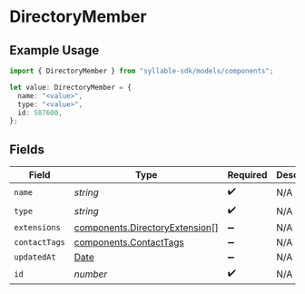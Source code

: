 # DirectoryMember

## Example Usage

```typescript
import { DirectoryMember } from "syllable-sdk/models/components";

let value: DirectoryMember = {
  name: "<value>",
  type: "<value>",
  id: 587600,
};
```

## Fields

| Field                                                                                         | Type                                                                                          | Required                                                                                      | Description                                                                                   |
| --------------------------------------------------------------------------------------------- | --------------------------------------------------------------------------------------------- | --------------------------------------------------------------------------------------------- | --------------------------------------------------------------------------------------------- |
| `name`                                                                                        | *string*                                                                                      | :heavy_check_mark:                                                                            | N/A                                                                                           |
| `type`                                                                                        | *string*                                                                                      | :heavy_check_mark:                                                                            | N/A                                                                                           |
| `extensions`                                                                                  | [components.DirectoryExtension](../../models/components/directoryextension.md)[]              | :heavy_minus_sign:                                                                            | N/A                                                                                           |
| `contactTags`                                                                                 | [components.ContactTags](../../models/components/contacttags.md)                              | :heavy_minus_sign:                                                                            | N/A                                                                                           |
| `updatedAt`                                                                                   | [Date](https://developer.mozilla.org/en-US/docs/Web/JavaScript/Reference/Global_Objects/Date) | :heavy_minus_sign:                                                                            | N/A                                                                                           |
| `id`                                                                                          | *number*                                                                                      | :heavy_check_mark:                                                                            | N/A                                                                                           |